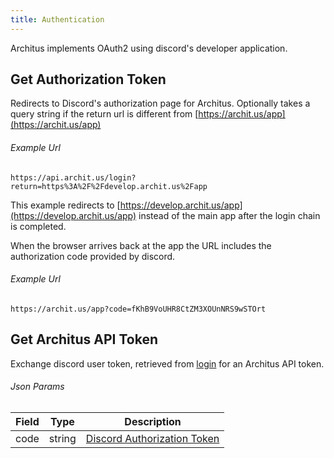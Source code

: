 ```yaml
---
title: Authentication
---
```


Architus implements OAuth2 using discord's developer application.

## Get Authorization Token

<Route method="GET" path="/login"/>

Redirects to Discord's authorization page for Architus. Optionally takes a query string if the return url is different from [https://archit.us/app](https://archit.us/app)

###### Example Url
```
https://api.archit.us/login?return=https%3A%2F%2Fdevelop.archit.us%2Fapp
```
This example redirects to [https://develop.archit.us/app](https://develop.archit.us/app) instead of the main app after the login chain is completed.

When the browser arrives back at the app the URL includes the authorization code provided by discord.

###### Example Url
```
https://archit.us/app?code=fKhB9VoUHR8CtZM3XOUnNRS9wSTOrt
```

## Get Architus API Token

<Route method="POST" path="/token_exchange"/>

Exchange discord user token, retrieved from [login](get-authorization-token) for an Architus API token.

###### Json Params
| Field  | Type                                          | Description                                                                   |
| ------ | --------------------------------------------- | ----------------------------------------------------------------------------- |
| code | string                                        | [Discord Authorization Token](https://discordapp.com/developers/docs/topics/oauth2#authorization-code-grant) |
